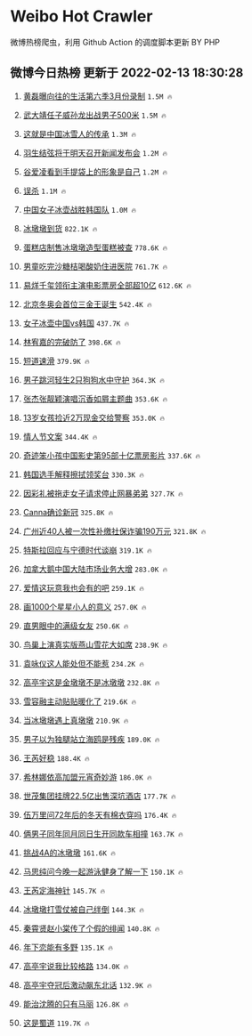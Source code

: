 # Weibo Hot Crawler 



微博热榜爬虫，利用 Github Action 的调度脚本更新 BY PHP 


## 微博今日热榜 更新于 2022-02-13 18:30:28 
1. [黄磊曝向往的生活第六季3月份录制](https://s.weibo.com/weibo?q=%23%E9%BB%84%E7%A3%8A%E6%9B%9D%E5%90%91%E5%BE%80%E7%9A%84%E7%94%9F%E6%B4%BB%E7%AC%AC%E5%85%AD%E5%AD%A33%E6%9C%88%E4%BB%BD%E5%BD%95%E5%88%B6%23&Refer=top) `1.5M 🔥` 

1. [武大靖任子威孙龙出战男子500米](https://s.weibo.com/weibo?q=%23%E6%AD%A6%E5%A4%A7%E9%9D%96%E4%BB%BB%E5%AD%90%E5%A8%81%E5%AD%99%E9%BE%99%E5%87%BA%E6%88%98%E7%94%B7%E5%AD%90500%E7%B1%B3%23&Refer=top) `1.5M 🔥` 

1. [这就是中国冰雪人的传承](https://s.weibo.com/weibo?q=%23%E8%BF%99%E5%B0%B1%E6%98%AF%E4%B8%AD%E5%9B%BD%E5%86%B0%E9%9B%AA%E4%BA%BA%E7%9A%84%E4%BC%A0%E6%89%BF%23&Refer=top) `1.3M 🔥` 

1. [羽生结弦将于明天召开新闻发布会](https://s.weibo.com/weibo?q=%23%E7%BE%BD%E7%94%9F%E7%BB%93%E5%BC%A6%E5%B0%86%E4%BA%8E%E6%98%8E%E5%A4%A9%E5%8F%AC%E5%BC%80%E6%96%B0%E9%97%BB%E5%8F%91%E5%B8%83%E4%BC%9A%23&Refer=top) `1.2M 🔥` 

1. [谷爱凌看到手提袋上的形象是自己](https://s.weibo.com/weibo?q=%23%E8%B0%B7%E7%88%B1%E5%87%8C%E7%9C%8B%E5%88%B0%E6%89%8B%E6%8F%90%E8%A2%8B%E4%B8%8A%E7%9A%84%E5%BD%A2%E8%B1%A1%E6%98%AF%E8%87%AA%E5%B7%B1%23&Refer=top) `1.2M 🔥` 

1. [误杀](https://s.weibo.com/weibo?q=%E8%AF%AF%E6%9D%80&Refer=top) `1.1M 🔥` 

1. [中国女子冰壶战胜韩国队](https://s.weibo.com/weibo?q=%23%E4%B8%AD%E5%9B%BD%E5%A5%B3%E5%AD%90%E5%86%B0%E5%A3%B6%E6%88%98%E8%83%9C%E9%9F%A9%E5%9B%BD%E9%98%9F%23&Refer=top) `1.0M 🔥` 

1. [冰墩墩到货](https://s.weibo.com/weibo?q=%23%E5%86%B0%E5%A2%A9%E5%A2%A9%E5%88%B0%E8%B4%A7%23&Refer=top) `822.1K 🔥` 

1. [蛋糕店制售冰墩墩造型蛋糕被查](https://s.weibo.com/weibo?q=%23%E8%9B%8B%E7%B3%95%E5%BA%97%E5%88%B6%E5%94%AE%E5%86%B0%E5%A2%A9%E5%A2%A9%E9%80%A0%E5%9E%8B%E8%9B%8B%E7%B3%95%E8%A2%AB%E6%9F%A5%23&Refer=top) `778.6K 🔥` 

1. [男童吃完沙糖桔喝酸奶住进医院](https://s.weibo.com/weibo?q=%23%E7%94%B7%E7%AB%A5%E5%90%83%E5%AE%8C%E6%B2%99%E7%B3%96%E6%A1%94%E5%96%9D%E9%85%B8%E5%A5%B6%E4%BD%8F%E8%BF%9B%E5%8C%BB%E9%99%A2%23&Refer=top) `761.7K 🔥` 

1. [易烊千玺领衔主演电影票房全部超10亿](https://s.weibo.com/weibo?q=%23%E6%98%93%E7%83%8A%E5%8D%83%E7%8E%BA%E9%A2%86%E8%A1%94%E4%B8%BB%E6%BC%94%E7%94%B5%E5%BD%B1%E7%A5%A8%E6%88%BF%E5%85%A8%E9%83%A8%E8%B6%8510%E4%BA%BF%23&Refer=top) `612.6K 🔥` 

1. [北京冬奥会首位三金王诞生](https://s.weibo.com/weibo?q=%23%E5%8C%97%E4%BA%AC%E5%86%AC%E5%A5%A5%E4%BC%9A%E9%A6%96%E4%BD%8D%E4%B8%89%E9%87%91%E7%8E%8B%E8%AF%9E%E7%94%9F%23&Refer=top) `542.4K 🔥` 

1. [女子冰壶中国vs韩国](https://s.weibo.com/weibo?q=%23%E5%A5%B3%E5%AD%90%E5%86%B0%E5%A3%B6%E4%B8%AD%E5%9B%BDvs%E9%9F%A9%E5%9B%BD%23&Refer=top) `437.7K 🔥` 

1. [林宥嘉的完破防了](https://s.weibo.com/weibo?q=%23%E6%9E%97%E5%AE%A5%E5%98%89%E7%9A%84%E5%AE%8C%E7%A0%B4%E9%98%B2%E4%BA%86%23&Refer=top) `398.6K 🔥` 

1. [短道速滑](https://s.weibo.com/weibo?q=%23%E7%9F%AD%E9%81%93%E9%80%9F%E6%BB%91%23&Refer=top) `379.9K 🔥` 

1. [男子跳河轻生2只狗狗水中守护](https://s.weibo.com/weibo?q=%23%E7%94%B7%E5%AD%90%E8%B7%B3%E6%B2%B3%E8%BD%BB%E7%94%9F2%E5%8F%AA%E7%8B%97%E7%8B%97%E6%B0%B4%E4%B8%AD%E5%AE%88%E6%8A%A4%23&Refer=top) `364.3K 🔥` 

1. [张杰张靓颖演唱沉香如屑主题曲](https://s.weibo.com/weibo?q=%23%E5%BC%A0%E6%9D%B0%E5%BC%A0%E9%9D%93%E9%A2%96%E6%BC%94%E5%94%B1%E6%B2%89%E9%A6%99%E5%A6%82%E5%B1%91%E4%B8%BB%E9%A2%98%E6%9B%B2%23&Refer=top) `353.6K 🔥` 

1. [13岁女孩捡近2万现金交给警察](https://s.weibo.com/weibo?q=%2313%E5%B2%81%E5%A5%B3%E5%AD%A9%E6%8D%A1%E8%BF%912%E4%B8%87%E7%8E%B0%E9%87%91%E4%BA%A4%E7%BB%99%E8%AD%A6%E5%AF%9F%23&Refer=top) `353.0K 🔥` 

1. [情人节文案](https://s.weibo.com/weibo?q=%E6%83%85%E4%BA%BA%E8%8A%82%E6%96%87%E6%A1%88&Refer=top) `344.4K 🔥` 

1. [奇迹笨小孩中国影史第95部十亿票房影片](https://s.weibo.com/weibo?q=%23%E5%A5%87%E8%BF%B9%E7%AC%A8%E5%B0%8F%E5%AD%A9%E4%B8%AD%E5%9B%BD%E5%BD%B1%E5%8F%B2%E7%AC%AC95%E9%83%A8%E5%8D%81%E4%BA%BF%E7%A5%A8%E6%88%BF%E5%BD%B1%E7%89%87%23&Refer=top) `337.6K 🔥` 

1. [韩国选手解释擦拭领奖台](https://s.weibo.com/weibo?q=%23%E9%9F%A9%E5%9B%BD%E9%80%89%E6%89%8B%E8%A7%A3%E9%87%8A%E6%93%A6%E6%8B%AD%E9%A2%86%E5%A5%96%E5%8F%B0%23&Refer=top) `330.3K 🔥` 

1. [因彩礼被拖走女子请求停止网暴弟弟](https://s.weibo.com/weibo?q=%23%E5%9B%A0%E5%BD%A9%E7%A4%BC%E8%A2%AB%E6%8B%96%E8%B5%B0%E5%A5%B3%E5%AD%90%E8%AF%B7%E6%B1%82%E5%81%9C%E6%AD%A2%E7%BD%91%E6%9A%B4%E5%BC%9F%E5%BC%9F%23&Refer=top) `327.7K 🔥` 

1. [Canna确诊新冠](https://s.weibo.com/weibo?q=%23Canna%E7%A1%AE%E8%AF%8A%E6%96%B0%E5%86%A0%23&Refer=top) `325.8K 🔥` 

1. [广州近40人被一次性补缴社保诈骗190万元](https://s.weibo.com/weibo?q=%23%E5%B9%BF%E5%B7%9E%E8%BF%9140%E4%BA%BA%E8%A2%AB%E4%B8%80%E6%AC%A1%E6%80%A7%E8%A1%A5%E7%BC%B4%E7%A4%BE%E4%BF%9D%E8%AF%88%E9%AA%97190%E4%B8%87%E5%85%83%23&Refer=top) `321.8K 🔥` 

1. [特斯拉回应与宁德时代谈崩](https://s.weibo.com/weibo?q=%23%E7%89%B9%E6%96%AF%E6%8B%89%E5%9B%9E%E5%BA%94%E4%B8%8E%E5%AE%81%E5%BE%B7%E6%97%B6%E4%BB%A3%E8%B0%88%E5%B4%A9%23&Refer=top) `319.1K 🔥` 

1. [加拿大鹅中国大陆市场业务大增](https://s.weibo.com/weibo?q=%23%E5%8A%A0%E6%8B%BF%E5%A4%A7%E9%B9%85%E4%B8%AD%E5%9B%BD%E5%A4%A7%E9%99%86%E5%B8%82%E5%9C%BA%E4%B8%9A%E5%8A%A1%E5%A4%A7%E5%A2%9E%23&Refer=top) `283.0K 🔥` 

1. [爱情这玩意我也会有的吧](https://s.weibo.com/weibo?q=%23%E7%88%B1%E6%83%85%E8%BF%99%E7%8E%A9%E6%84%8F%E6%88%91%E4%B9%9F%E4%BC%9A%E6%9C%89%E7%9A%84%E5%90%A7%23&Refer=top) `259.1K 🔥` 

1. [画1000个星星小人的意义](https://s.weibo.com/weibo?q=%23%E7%94%BB1000%E4%B8%AA%E6%98%9F%E6%98%9F%E5%B0%8F%E4%BA%BA%E7%9A%84%E6%84%8F%E4%B9%89%23&Refer=top) `257.0K 🔥` 

1. [直男眼中的满级女友](https://s.weibo.com/weibo?q=%23%E7%9B%B4%E7%94%B7%E7%9C%BC%E4%B8%AD%E7%9A%84%E6%BB%A1%E7%BA%A7%E5%A5%B3%E5%8F%8B%23&Refer=top) `250.6K 🔥` 

1. [鸟巢上演真实版燕山雪花大如席](https://s.weibo.com/weibo?q=%23%E9%B8%9F%E5%B7%A2%E4%B8%8A%E6%BC%94%E7%9C%9F%E5%AE%9E%E7%89%88%E7%87%95%E5%B1%B1%E9%9B%AA%E8%8A%B1%E5%A4%A7%E5%A6%82%E5%B8%AD%23&Refer=top) `238.9K 🔥` 

1. [袁咏仪这人能处但不能惹](https://s.weibo.com/weibo?q=%23%E8%A2%81%E5%92%8F%E4%BB%AA%E8%BF%99%E4%BA%BA%E8%83%BD%E5%A4%84%E4%BD%86%E4%B8%8D%E8%83%BD%E6%83%B9%23&Refer=top) `234.2K 🔥` 

1. [高亭宇这是金墩墩不是冰墩墩](https://s.weibo.com/weibo?q=%23%E9%AB%98%E4%BA%AD%E5%AE%87%E8%BF%99%E6%98%AF%E9%87%91%E5%A2%A9%E5%A2%A9%E4%B8%8D%E6%98%AF%E5%86%B0%E5%A2%A9%E5%A2%A9%23&Refer=top) `232.8K 🔥` 

1. [雪容融主动贴贴暖化了](https://s.weibo.com/weibo?q=%23%E9%9B%AA%E5%AE%B9%E8%9E%8D%E4%B8%BB%E5%8A%A8%E8%B4%B4%E8%B4%B4%E6%9A%96%E5%8C%96%E4%BA%86%23&Refer=top) `219.6K 🔥` 

1. [当冰墩墩遇上真墩墩](https://s.weibo.com/weibo?q=%23%E5%BD%93%E5%86%B0%E5%A2%A9%E5%A2%A9%E9%81%87%E4%B8%8A%E7%9C%9F%E5%A2%A9%E5%A2%A9%23&Refer=top) `210.9K 🔥` 

1. [男子以为独腿站立海鸥是残疾](https://s.weibo.com/weibo?q=%23%E7%94%B7%E5%AD%90%E4%BB%A5%E4%B8%BA%E7%8B%AC%E8%85%BF%E7%AB%99%E7%AB%8B%E6%B5%B7%E9%B8%A5%E6%98%AF%E6%AE%8B%E7%96%BE%23&Refer=top) `189.0K 🔥` 

1. [王芮好稳](https://s.weibo.com/weibo?q=%23%E7%8E%8B%E8%8A%AE%E5%A5%BD%E7%A8%B3%23&Refer=top) `188.4K 🔥` 

1. [希林娜依高加盟元宵奇妙游](https://s.weibo.com/weibo?q=%23%E5%B8%8C%E6%9E%97%E5%A8%9C%E4%BE%9D%E9%AB%98%E5%8A%A0%E7%9B%9F%E5%85%83%E5%AE%B5%E5%A5%87%E5%A6%99%E6%B8%B8%23&Refer=top) `186.0K 🔥` 

1. [世茂集团挂牌22.5亿出售深坑酒店](https://s.weibo.com/weibo?q=%23%E4%B8%96%E8%8C%82%E9%9B%86%E5%9B%A2%E6%8C%82%E7%89%8C22.5%E4%BA%BF%E5%87%BA%E5%94%AE%E6%B7%B1%E5%9D%91%E9%85%92%E5%BA%97%23&Refer=top) `177.7K 🔥` 

1. [伍万里问72年后的冬天有棉衣穿吗](https://s.weibo.com/weibo?q=%23%E4%BC%8D%E4%B8%87%E9%87%8C%E9%97%AE72%E5%B9%B4%E5%90%8E%E7%9A%84%E5%86%AC%E5%A4%A9%E6%9C%89%E6%A3%89%E8%A1%A3%E7%A9%BF%E5%90%97%23&Refer=top) `176.4K 🔥` 

1. [俩男子同年同月同日生开同款车相撞](https://s.weibo.com/weibo?q=%23%E4%BF%A9%E7%94%B7%E5%AD%90%E5%90%8C%E5%B9%B4%E5%90%8C%E6%9C%88%E5%90%8C%E6%97%A5%E7%94%9F%E5%BC%80%E5%90%8C%E6%AC%BE%E8%BD%A6%E7%9B%B8%E6%92%9E%23&Refer=top) `163.7K 🔥` 

1. [挑战4A的冰墩墩](https://s.weibo.com/weibo?q=%23%E6%8C%91%E6%88%984A%E7%9A%84%E5%86%B0%E5%A2%A9%E5%A2%A9%23&Refer=top) `161.6K 🔥` 

1. [马思纯问今晚一起游泳健身了解一下](https://s.weibo.com/weibo?q=%23%E9%A9%AC%E6%80%9D%E7%BA%AF%E9%97%AE%E4%BB%8A%E6%99%9A%E4%B8%80%E8%B5%B7%E6%B8%B8%E6%B3%B3%E5%81%A5%E8%BA%AB%E4%BA%86%E8%A7%A3%E4%B8%80%E4%B8%8B%23&Refer=top) `150.1K 🔥` 

1. [王芮定海神针](https://s.weibo.com/weibo?q=%23%E7%8E%8B%E8%8A%AE%E5%AE%9A%E6%B5%B7%E7%A5%9E%E9%92%88%23&Refer=top) `145.7K 🔥` 

1. [冰墩墩打雪仗被自己绊倒](https://s.weibo.com/weibo?q=%23%E5%86%B0%E5%A2%A9%E5%A2%A9%E6%89%93%E9%9B%AA%E4%BB%97%E8%A2%AB%E8%87%AA%E5%B7%B1%E7%BB%8A%E5%80%92%23&Refer=top) `144.3K 🔥` 

1. [秦霄贤赵小棠传了个假的绯闻](https://s.weibo.com/weibo?q=%23%E7%A7%A6%E9%9C%84%E8%B4%A4%E8%B5%B5%E5%B0%8F%E6%A3%A0%E4%BC%A0%E4%BA%86%E4%B8%AA%E5%81%87%E7%9A%84%E7%BB%AF%E9%97%BB%23&Refer=top) `140.8K 🔥` 

1. [年下恋能有多野](https://s.weibo.com/weibo?q=%23%E5%B9%B4%E4%B8%8B%E6%81%8B%E8%83%BD%E6%9C%89%E5%A4%9A%E9%87%8E%23&Refer=top) `135.1K 🔥` 

1. [高亭宇说我比较格路](https://s.weibo.com/weibo?q=%23%E9%AB%98%E4%BA%AD%E5%AE%87%E8%AF%B4%E6%88%91%E6%AF%94%E8%BE%83%E6%A0%BC%E8%B7%AF%23&Refer=top) `134.0K 🔥` 

1. [高亭宇夺冠后激动飙东北话](https://s.weibo.com/weibo?q=%E9%AB%98%E4%BA%AD%E5%AE%87%E5%A4%BA%E5%86%A0%E5%90%8E%E6%BF%80%E5%8A%A8%E9%A3%99%E4%B8%9C%E5%8C%97%E8%AF%9D&Refer=top) `132.9K 🔥` 

1. [能治沈腾的只有马丽](https://s.weibo.com/weibo?q=%23%E8%83%BD%E6%B2%BB%E6%B2%88%E8%85%BE%E7%9A%84%E5%8F%AA%E6%9C%89%E9%A9%AC%E4%B8%BD%23&Refer=top) `126.8K 🔥` 

1. [这是蜀道](https://s.weibo.com/weibo?q=%E8%BF%99%E6%98%AF%E8%9C%80%E9%81%93&Refer=top) `119.7K 🔥` 

